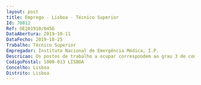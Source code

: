 ```yaml
--- 
layout: post
title: Emprego - Lisboa - Técnico Superior
Id: 70812
Ref: OE201910/0456
DataAbertura: 2019-10-11
DataFecho: 2019-10-25
Trabalho: Técnico Superior
Empregador: Instituto Nacional de Emergência Médica, I.P.
Descricao: Os postos de trabalho a ocupar correspondem ao grau 3 de complexidade funcional, nos termos da alínea c) do n.º 1 do artigo 86.º da Lei Geral do Trabalho em Funções Públicas (LTFP), cuja caracterização se encontra prevista no Anexo a que se refere o n.º 2 do artigo 88.º da LTFP, bem como no artigo 7.º da Portaria n.º 158 2012, de 22 de maio, que aprovou os Estatutos do Instituto Nacional de Emergência Médica, I.P. (INEM), de acordo com o seguinte perfil de competências a)	Participar na definição e implementar a política de gestão de recursos humanos b)	Assegurar a gestão previsional dos recursos humanos do INEM, através de adequados instrumentos de planeamento e controlo de gestão c)	Gerir o sistema de carreiras e de avaliação do desempenho dos trabalhadores do INEM d)	Organizar e assegurar a gestão administrativa dos recursos humanos do INEM, incluindo o controlo de assiduidade, as férias e o processamento de remunerações e)	Promover o cumprimento dos regulamentos internos e demais legislação aplicável à gestão dos recursos humanos garantindo a sua coordenação e harmonização global f)	Assegurar as atividades inerentes ao recrutamento, seleção e acolhimento dos trabalhadores g)	Identificar as necessidades de formação e de desenvolvimento de competências dos trabalhadores.
CodigoPostal: 1000-013 LISBOA
Concelho: Lisboa
Distrito: Lisboa
--- 
```

